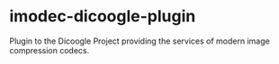 # imodec-dicoogle-plugin
Plugin to the Dicoogle Project providing the services of modern image compression codecs.

